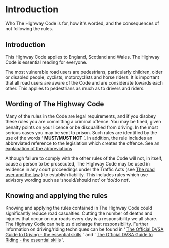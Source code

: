 
# Introduction

Who The Highway Code is for, how it's worded, and the consequences of not following the rules.

## Introduction

This Highway Code applies to England, Scotland and Wales. The Highway Code is essential reading for everyone.

The most vulnerable road users are pedestrians, particularly children, older or disabled people, cyclists, motorcyclists and horse riders. It is important that all road users are aware of the Code and are considerate towards each other. This applies to pedestrians as much as to drivers and riders.

## Wording of The Highway Code

Many of the rules in the Code are legal requirements, and if you disobey these rules you are committing a criminal offence. You may be fined, given penalty points on your licence or be disqualified from driving. In the most serious cases you may be sent to prison. Such rules are identified by the use of the words ‘ **MUST/MUST NOT** ’. In addition, the rule includes an abbreviated reference to the legislation which creates the offence. See an [explanation of the abbreviations](annex-4-the-road-user-and-the-law.html#abbrev) .

Although failure to comply with the other rules of the Code will not, in itself, cause a person to be prosecuted, The Highway Code may be used in evidence in any court proceedings under the Traffic Acts (see [The road user and the law](annex-4-the-road-user-and-the-law.html#roaduserlaw) ) to establish liability. This includes rules which use advisory wording such as ‘should/should not’ or ‘do/do not’.

## Knowing and applying the rules

Knowing and applying the rules contained in The Highway Code could significantly reduce road casualties. Cutting the number of deaths and injuries that occur on our roads every day is a responsibility we all share. The Highway Code can help us discharge that responsibility. Further information on driving/riding techniques can be found in ‘ [The Official DVSA Guide to Driving - the essential skills](https://www.safedrivingforlife.info/shop/product/official-dvsa-guide-driving-essential-skills-book) ’ and ‘ [The Official DVSA Guide to Riding - the essential skills](https://www.safedrivingforlife.info/shop/product/official-dvsa-guide-riding-essential-skills-book) ’.

